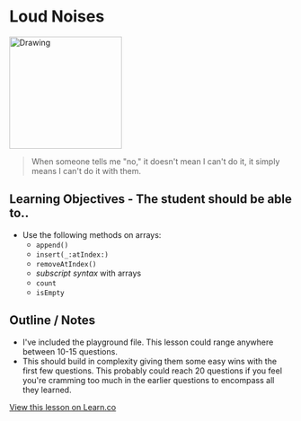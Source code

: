 # Loud Noises

<img src="http://i.imgur.com/OFAoyrf.jpg?1" alt="Drawing" style="width: 200px;"/>  


> When someone tells me "no," it doesn't mean I can't do it, it simply means I can't do it with them.

## Learning Objectives - The student should be able to..

* Use the following methods on arrays:
	* `append()`
	* `insert(_:atIndex:)`
	* `removeAtIndex()`
	* *subscript syntax* with arrays
	* `count`
	* `isEmpty`
	
 
## Outline / Notes

*  I've included the playground file. This lesson could range anywhere between 10-15 questions.
* This should build in complexity giving them some easy wins with the first few questions. This probably could reach 20 questions if you feel you're cramming too much in the earlier questions to encompass all they learned.

<a href='https://learn.co/lessons/ArrayMethodsLab' data-visibility='hidden'>View this lesson on Learn.co</a>
